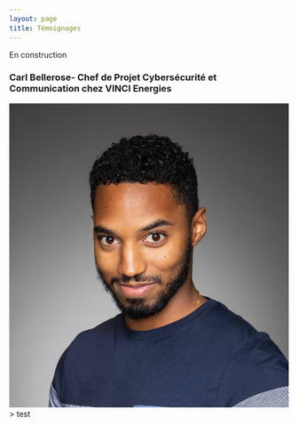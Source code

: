 ```yaml
---
layout: page
title: Témoignages
---
```

En construction

### Carl Bellerose- Chef de Projet Cybersécurité et Communication chez VINCI Energies
 ![](/assets/img/Bellerose.JPG)  > test 


<!--### Machin Truc
> témoignage de Machin Truc -->
